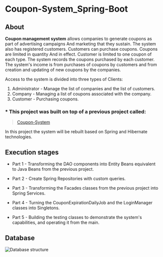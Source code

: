 # Coupon-System_Spring-Boot

## About

**Coupon management system** allows companies to generate coupons as part of advertising campaigns
And marketing that they sustain.
The system also has registered customers. Customers can purchase coupons. Coupons are limited in quantity
And in effect. Customer is limited to one coupon of each type.
The system records the coupons purchased by each customer.
The system's income is from purchases of coupons by customers and from creation and updating of new coupons by the companies.

Access to the system is divided into three types of Clients:
1. Administrator - Manage the list of companies and the list of customers.
2. Company - Managing a list of coupons associated with the company.
3. Customer - Purchasing coupons.

### * This project was built on top of a previous project called:
> [Coupon-System](https://github.com/LidorLahav/Coupon-System)

In this project the system will be rebuilt based on Spring and Hibernate technologies.


## Execution stages

 * Part 1 - Transforming the DAO components into Entity Beans equivalent to Java Beans from the previous project.
  
 * Part 2 - Create Spring Repositories with custom queries.
  
 * Part 3 - Transforming the Facades classes from the previous project into Spring Services.
  
 * Part 4 - Turning the CouponExpirationDailyJob and the LoginManager classes into Singletons.
  
 * Part 5 - Building the testing classes to demonstrate the system's capabilities, and operating it from the main.


## Database

![Database structure](https://github.com/LidorLahav/Coupon-System_Spring-Boot/blob/master/Images/Database%20structure.jpeg)
